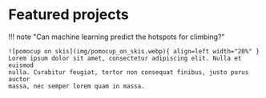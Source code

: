 # Featured projects

!!! note "Can machine learning predict the hotspots for climbing?"

    ![pomocup on skis](img/pomocup_on_skis.webp){ align=left width="20%" }
    Lorem ipsum dolor sit amet, consectetur adipiscing elit. Nulla et euismod
    nulla. Curabitur feugiat, tortor non consequat finibus, justo purus auctor
    massa, nec semper lorem quam in massa.
